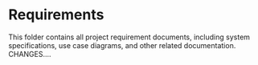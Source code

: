 # Requirements
This folder contains all project requirement documents, including system specifications, use case diagrams, and other related documentation. CHANGES....
